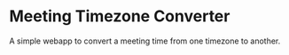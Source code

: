 # Meeting Timezone Converter

A simple webapp to convert a meeting time from one timezone to another.
